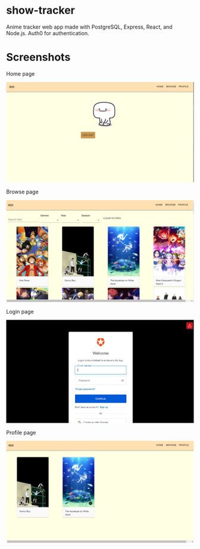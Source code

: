 # show-tracker

Anime tracker web app made with PostgreSQL, Express, React, and Node.js. Auth0 for authentication. 

# Screenshots

Home page

![](screenshots/homepage.PNG)

Browse page 

![](screenshots/browsepage.PNG)

Login page

![](screenshots/loginpage.PNG)

Profile page

![](screenshots/Profilepage.PNG)
